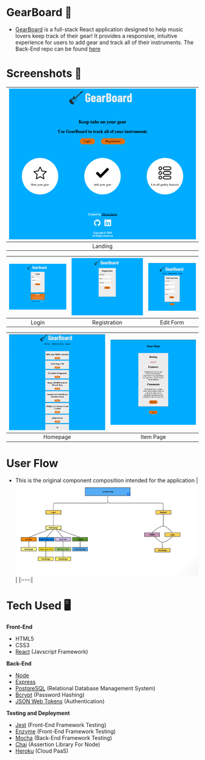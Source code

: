 # GearBoard :guitar:

- [GearBoard](https://gearboard-app.now.sh/) is a full-stack React application designed to help music lovers keep track of their gear! It provides a responsive, intuitive experience for users to add gear and track all of their instruments. The Back-End repo can be found [here](https://github.com/oliviadavis593/gearboard-api)

# Screenshots 📸
| ![](src/img/landing-screenshot.png) |
|:---:|
|Landing|

| ![](src/img/login-screenshot.png) | ![](src/img/registration-screenshot.png) | ![](src/img/edit-screenshot.png)
|:---:|:---:|:---:|
|Login|Registration|Edit Form|

| ![](src/img/homepage-screenshot.png) | ![](src/img/item-screenshot.png) |
|:---:|:---:|
|Homepage|Item Page|

# User Flow
- This is the original component composition intended for the application 
| ![](src/img/userflow.png) |
|:---:|

# Tech Used 🖥

**Front-End**
- HTML5
- CSS3 
- [React](https://reactjs.org/) (Javscript Framework)

**Back-End**
- [Node](https://nodejs.org/en/)
- [Express](https://expressjs.com/)
- [PostgreSQL](https://www.postgresql.org/) (Relational Database Management System)
- [Bcrypt](https://www.npmjs.com/package/bcrypt) (Password Hashing)
- [JSON Web Tokens](https://jwt.io/) (Authentication)

**Testing and Deployment**
- [Jest](https://jestjs.io/) (Front-End Framework Testing)
- [Enzyme](https://github.com/enzymejs/enzyme) (Front-End Framework Testing)
- [Mocha](https://mochajs.org/) (Back-End Framework Testing)
- [Chai](https://www.chaijs.com/) (Assertion Library For Node)
- [Heroku](https://www.heroku.com/platform) (Cloud PaaS)
